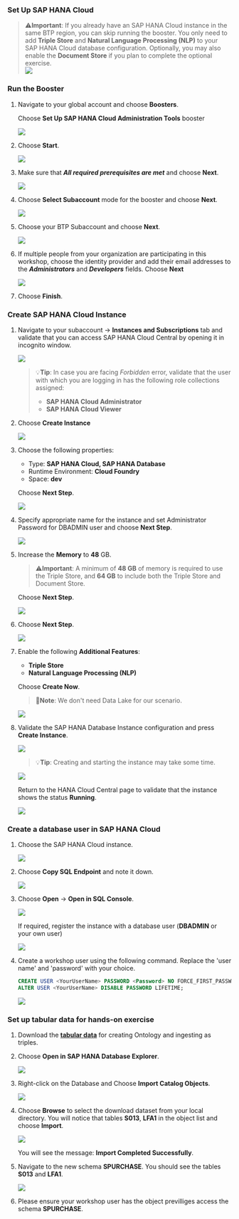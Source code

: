 ### Set Up SAP HANA Cloud

>⚠️**Important**: If you already have an SAP HANA Cloud instance in the same BTP region, you can skip running the booster. You only need to add **Triple Store** and **Natural Language Processing (NLP)** to your SAP HANA Cloud database configuration. Optionally, you may also enable the **Document Store** if you plan to complete the optional exercise.  
>![](img/32.png)

### Run the Booster

1. Navigate to your global account and choose **Boosters**.
   
   Choose **Set Up SAP HANA Cloud Administration Tools** booster

    ![](img/31.png)

2. Choose **Start**.

    ![](img/20.png)

3. Make sure that ***All required prerequisites are met*** and choose **Next**.

    ![](img/21.png)

4. Choose **Select Subaccount** mode for the booster and choose **Next**.

    ![](img/33.png)

5. Choose your BTP Subaccount and choose **Next**.

    ![](img/34.png)

6. If multiple people from your organization are participating in this workshop, choose the identity provider and add their email addresses to the ***Administrators*** and ***Developers*** fields.
   Choose **Next**
    
    ![](img/22.png)

7. Choose **Finish**.

### Create SAP HANA Cloud Instance

1. Navigate to your subaccount -> **Instances and Subscriptions** tab and validate that you can access SAP HANA Cloud Central by opening it in incognito window.

    ![](img/35.png)

    >💡**Tip**: In case you are facing *Forbidden* error, validate that the user with which you are logging in has the following role collections assigned:
    > - **SAP HANA Cloud Administrator**
    > - **SAP HANA Cloud Viewer**

2. Choose **Create Instance**

    ![](img/36.png)

3. Choose the following properties: 
    - Type: **SAP HANA Cloud, SAP HANA Database**  
    - Runtime Environment: **Cloud Foundry** 
    - Space: **dev**
   
    Choose **Next Step**.

    ![](img/37.png)

4. Specify appropriate name for the instance and set Administrator Password for DBADMIN user and choose **Next Step**.

    ![](img/38.png)

5. Increase the **Memory** to **48** GB. 

    >⚠️**Important**: A minimum of **48 GB** of memory is required to use the Triple Store, and **64 GB** to include both the Triple Store and Document Store.

   Choose **Next Step**.

    ![](img/39.png)

6. Choose **Next Step**.

    ![](img/40.png)

7. Enable the following **Additional Features**:

    - **Triple Store**
    - **Natural Language Processing (NLP)**

    Choose **Create Now**.

    >📝**Note**: We don't need Data Lake for our scenario.

    ![](img/41.png)

8.  Validate the SAP HANA Database Instance configuration and press **Create Instance**.

    ![](img/42.png)

    >💡**Tip**: Creating and starting the instance may take some time.

    ![](img/43.png)

    Return to the HANA Cloud Central page to validate that the instance shows the status **Running**.

    ![](img/44.png)

### Create a database user in SAP HANA Cloud

1. Choose the SAP HANA Cloud instance. 

    ![](img/50.png)

2. Choose **Copy SQL Endpoint** and note it down. 

    ![](img/52.png)

3. Choose **Open** -> **Open in SQL Console**.

    ![](img/49.png)

   If required, register the instance with a database user (**DBADMIN** or your own user)

    ![](img/51.png)

4. Create a workshop user using the following command. Replace the 'user name' and 'password' with your choice.
    ~~~sql
    CREATE USER <YourUserName> PASSWORD <Password> NO FORCE_FIRST_PASSWORD_CHANGE;
    ALTER USER <YourUserName> DISABLE PASSWORD LIFETIME;
    ~~~

    ![](img/53.png)

### Set up tabular data for hands-on exercise

1. Download the [**tabular data**](https://d.dam.sap.com/a/kjXnqtE?rc=10&doi=SAP1211051) for creating Ontology and ingesting as triples.

2. Choose **Open in SAP HANA Database Explorer**. 

    ![](img/54.png)

3. Right-click on the Database and Choose **Import Catalog Objects**. 

    ![](img/55.png)

4. Choose **Browse** to select the download dataset from your local directory. You will notice that tables **S013**, **LFA1** in the object list and choose **Import**. 

    ![](img/56.png)

   You will see the message: **Import Completed Successfully**. 

5. Navigate to the new schema **SPURCHASE**. You should see the tables **S013** and **LFA1**. 

    ![](img/57.png)

6. Please ensure your workshop user has the object previlliges access the schema **SPURCHASE**. 

